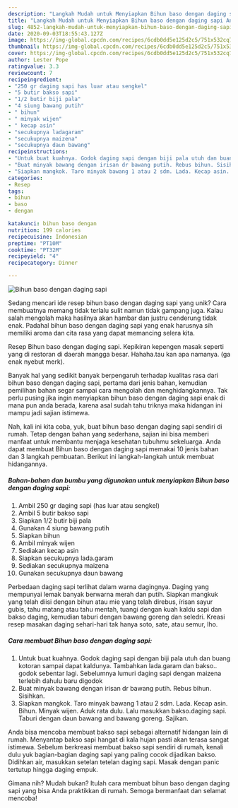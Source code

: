 ```yaml
---
description: "Langkah Mudah untuk Menyiapkan Bihun baso dengan daging sapi Anti Gagal"
title: "Langkah Mudah untuk Menyiapkan Bihun baso dengan daging sapi Anti Gagal"
slug: 4852-langkah-mudah-untuk-menyiapkan-bihun-baso-dengan-daging-sapi-anti-gagal
date: 2020-09-03T18:55:43.127Z
image: https://img-global.cpcdn.com/recipes/6cdb0dd5e125d2c5/751x532cq70/bihun-baso-dengan-daging-sapi-foto-resep-utama.jpg
thumbnail: https://img-global.cpcdn.com/recipes/6cdb0dd5e125d2c5/751x532cq70/bihun-baso-dengan-daging-sapi-foto-resep-utama.jpg
cover: https://img-global.cpcdn.com/recipes/6cdb0dd5e125d2c5/751x532cq70/bihun-baso-dengan-daging-sapi-foto-resep-utama.jpg
author: Lester Pope
ratingvalue: 3.3
reviewcount: 7
recipeingredient:
- "250 gr daging sapi has luar atau sengkel"
- "5 butir bakso sapi"
- "1/2 butir biji pala"
- "4 siung bawang putih"
- " bihun"
- " minyak wijen"
- " kecap asin"
- "secukupnya ladagaram"
- "secukupnya maizena"
- "secukupnya daun bawang"
recipeinstructions:
- "Untuk buat kuahnya. Godok daging sapi dengan biji pala utuh dan buang kotoran sampai dapat kaldunya. Tambahkan lada.garam dan bakso.. godok sebentar lagi. Sebelumnya lumuri daging sapi dengan maizena terlebih dahulu baru digodok"
- "Buat minyak bawang dengan irisan dr bawang putih. Rebus bihun. Sisihkan."
- "Siapkan mangkok. Taro minyak bawang 1 atau 2 sdm. Lada. Kecap asin. Bihun. Minyak wijen. Aduk rata dulu. Lalu masukkan bakso.daging sapi. Taburi dengan daun bawang and bawang goreng. Sajikan."
categories:
- Resep
tags:
- bihun
- baso
- dengan

katakunci: bihun baso dengan 
nutrition: 199 calories
recipecuisine: Indonesian
preptime: "PT10M"
cooktime: "PT32M"
recipeyield: "4"
recipecategory: Dinner

---
```



![Bihun baso dengan daging sapi](https://img-global.cpcdn.com/recipes/6cdb0dd5e125d2c5/751x532cq70/bihun-baso-dengan-daging-sapi-foto-resep-utama.jpg)

Sedang mencari ide resep bihun baso dengan daging sapi yang unik? Cara membuatnya memang tidak terlalu sulit namun tidak gampang juga. Kalau salah mengolah maka hasilnya akan hambar dan justru cenderung tidak enak. Padahal bihun baso dengan daging sapi yang enak harusnya sih memiliki aroma dan cita rasa yang dapat memancing selera kita.

Resep Bihun baso dengan daging sapi. Kepikiran kepengen masak seperti yang di restoran di daerah mangga besar. Hahaha.tau kan apa namanya. (ga enak nyebut merk).

Banyak hal yang sedikit banyak berpengaruh terhadap kualitas rasa dari bihun baso dengan daging sapi, pertama dari jenis bahan, kemudian pemilihan bahan segar sampai cara mengolah dan menghidangkannya. Tak perlu pusing jika ingin menyiapkan bihun baso dengan daging sapi enak di mana pun anda berada, karena asal sudah tahu triknya maka hidangan ini mampu jadi sajian istimewa.


Nah, kali ini kita coba, yuk, buat bihun baso dengan daging sapi sendiri di rumah. Tetap dengan bahan yang sederhana, sajian ini bisa memberi manfaat untuk membantu menjaga kesehatan tubuhmu sekeluarga. Anda dapat membuat Bihun baso dengan daging sapi memakai 10 jenis bahan dan 3 langkah pembuatan. Berikut ini langkah-langkah untuk membuat hidangannya.

<!--inarticleads1-->

##### Bahan-bahan dan bumbu yang digunakan untuk menyiapkan Bihun baso dengan daging sapi:

1. Ambil 250 gr daging sapi (has luar atau sengkel)
1. Ambil 5 butir bakso sapi
1. Siapkan 1/2 butir biji pala
1. Gunakan 4 siung bawang putih
1. Siapkan  bihun
1. Ambil  minyak wijen
1. Sediakan  kecap asin
1. Siapkan secukupnya lada.garam
1. Sediakan secukupnya maizena
1. Gunakan secukupnya daun bawang


Perbedaan daging sapi terlihat dalam warna dagingnya. Daging yang mempunyai lemak banyak berwarna merah dan putih. Siapkan mangkuk yang telah diisi dengan bihun atau mie yang telah direbus, írisan sayur gubis, tahu matang atau tahu mentah, tuangi dengan kuah kaldu sapi dan bakso daging, kemudian taburi dengan bawang goreng dan seledri. Kreasi resep masakan daging sehari-hari tak hanya soto, sate, atau semur, lho. 

<!--inarticleads2-->

##### Cara membuat Bihun baso dengan daging sapi:

1. Untuk buat kuahnya. Godok daging sapi dengan biji pala utuh dan buang kotoran sampai dapat kaldunya. Tambahkan lada.garam dan bakso.. godok sebentar lagi. Sebelumnya lumuri daging sapi dengan maizena terlebih dahulu baru digodok
1. Buat minyak bawang dengan irisan dr bawang putih. Rebus bihun. Sisihkan.
1. Siapkan mangkok. Taro minyak bawang 1 atau 2 sdm. Lada. Kecap asin. Bihun. Minyak wijen. Aduk rata dulu. Lalu masukkan bakso.daging sapi. Taburi dengan daun bawang and bawang goreng. Sajikan.


Anda bisa mencoba membuat bakso sapi sebagai alternatif hidangan lain di rumah. Menyantap bakso sapi hangat di kala hujan pasti akan terasa sangat istimewa. Sebelum berkreasi membuat bakso sapi sendiri di rumah, kenali dulu yuk bagian-bagian daging sapi yang paling cocok dijadikan bakso. Didihkan air, masukkan setelan tetelan daging sapi. Masak dengan panic tertutup hingga daging empuk. 

Gimana nih? Mudah bukan? Itulah cara membuat bihun baso dengan daging sapi yang bisa Anda praktikkan di rumah. Semoga bermanfaat dan selamat mencoba!
